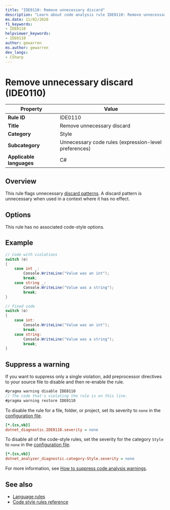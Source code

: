 ```yaml
---
title: "IDE0110: Remove unnecessary discard"
description: "Learn about code analysis rule IDE0110: Remove unnecessary discard"
ms.date: 11/02/2020
f1_keywords:
- IDE0110
helpviewer_keywords:
- IDE0110
author: gewarren
ms.author: gewarren
dev_langs:
- CSharp
---
```

# Remove unnecessary discard (IDE0110)

| Property                 | Value                                                 |
|--------------------------|-------------------------------------------------------|
| **Rule ID**              | IDE0110                                               |
| **Title**                | Remove unnecessary discard                            |
| **Category**             | Style                                                 |
| **Subcategory**          | Unnecessary code rules (expression-level preferences) |
| **Applicable languages** | C#                                                    |

## Overview

This rule flags unnecessary [discard patterns](~/_csharpstandard/standard/patterns.md#1127-discard-pattern). A discard pattern is unnecessary when used in a context where it has no effect.

## Options

This rule has no associated code-style options.

## Example

```csharp
// Code with violations
switch (o)
{
    case int _:
        Console.WriteLine("Value was an int");
        break;
    case string _:
        Console.WriteLine("Value was a string");
        break;
}

// Fixed code
switch (o)
{
    case int:
        Console.WriteLine("Value was an int");
        break;
    case string:
        Console.WriteLine("Value was a string");
        break;
}
```

## Suppress a warning

If you want to suppress only a single violation, add preprocessor directives to your source file to disable and then re-enable the rule.

```csharp
#pragma warning disable IDE0110
// The code that's violating the rule is on this line.
#pragma warning restore IDE0110
```

To disable the rule for a file, folder, or project, set its severity to `none` in the [configuration file](../configuration-files.md).

```ini
[*.{cs,vb}]
dotnet_diagnostic.IDE0110.severity = none
```

To disable all of the code-style rules, set the severity for the category `Style` to `none` in the [configuration file](../configuration-files.md).

```ini
[*.{cs,vb}]
dotnet_analyzer_diagnostic.category-Style.severity = none
```

For more information, see [How to suppress code analysis warnings](../suppress-warnings.md).

## See also

- [Language rules](language-rules.md)
- [Code style rules reference](index.md)
